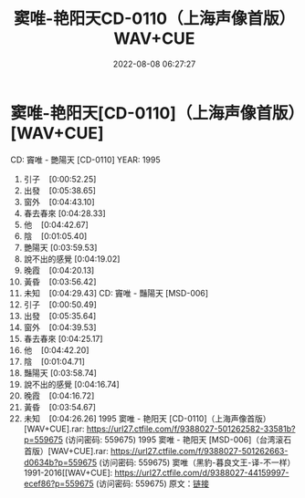 ﻿---
title: 窦唯-艳阳天CD-0110（上海声像首版）WAV+CUE
date: 2022-08-08 06:27:27
categories: WAV车载音乐、镜像
tags: 华语中文
---
# 窦唯-艳阳天[CD-0110]（上海声像首版）[WAV+CUE]

CD: 竇唯 - 艷陽天 [CD-0110]
YEAR:
1995
01. 引子    [0:00:52.25]
02. 出發    [0:05:38.65]
03. 窗外    [0:04:43.10]
04. 春去春來
[0:04:28.33]
05. 他    [0:04:42.67]
06. 陰    [0:01:05.40]
07. 艷陽天
[0:03:59.53]
08. 說不出的感覺
[0:04:19.02]
09. 晚霞    [0:04:20.13]
10. 黃昏    [0:03:56.42]
11. 未知    [0:04:29.43]
CD: 竇唯 - 豔陽天 [MSD-006]
01. 引子    [0:00:50.49]
02. 出發    [0:05:35.64]
03. 窗外    [0:04:39.53]
04. 春去春來
[0:04:25.17]
05. 他    [0:04:42.20]
06. 陰    [0:01:04.71]
07. 豔陽天
[0:03:58.74]
08. 說不出的感覺
[0:04:16.74]
09. 晚霞    [0:04:16.72]
10. 黃昏    [0:03:54.67]
11. 未知    [0:04:26.26]
1995 窦唯 - 艳阳天
[CD-0110]（上海声像首版）[WAV+CUE].rar: https://url27.ctfile.com/f/9388027-501262582-33581b?p=559675
(访问密码: 559675)
1995 窦唯 - 艳阳天 [MSD-006]（台湾滚石首版）[WAV+CUE].rar: https://url27.ctfile.com/f/9388027-501262663-d0634b?p=559675
(访问密码: 559675)
窦唯（黑豹-暮良文王-译-不一样）1991-2016[[WAV+CUE]: https://url27.ctfile.com/d/9388027-44159997-ecef86?p=559675
(访问密码: 559675)
原文：[链接](https://blog.sina.com.cn/s/blog_1647c7e7601030yr9.html)